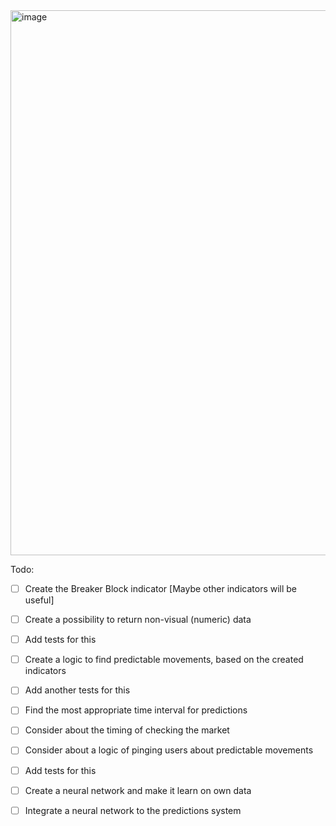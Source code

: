 <img width="872" alt="image" src="https://github.com/user-attachments/assets/98c74f20-6201-48bc-8134-38e004c9f0d0" />

Todo:
- [ ] Create the Breaker Block indicator
[Maybe other indicators will be useful]
- [ ] Create a possibility to return non-visual (numeric) data
- [ ] Add tests for this
- [ ] Create a logic to find predictable movements, based on the created indicators
- [ ] Add another tests for this
- [ ] Find the most appropriate time interval for predictions
- [ ] Consider about the timing of checking the market
- [ ] Consider about a logic of pinging users about predictable movements
- [ ] Add tests for this
- [ ] Create a neural network and make it learn on own data
- [ ] Integrate a neural network to the predictions system
  
